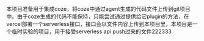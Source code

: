 本项目准备用于集成coze，将coze中通过agent生成的代码文件上传到git项目中。由于coze生成的代码不能保持，只能尝试通过提供给它plugin的方法，在vercel部署一个serverless接口，接口会以文件内容上传到本项目里，本项目是一个临时实验的项目，用于接受serverless api push过来的文件222333